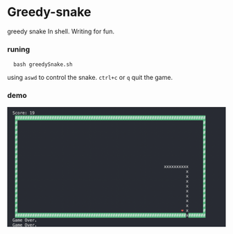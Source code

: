 # Greedy-snake
greedy snake In shell. Writing for fun.


### runing

```shell
  bash greedySnake.sh
```

using `aswd` to control the snake. `ctrl+c` or `q` quit the game.

### demo

<img src="./demo.png"/>
